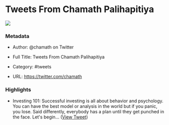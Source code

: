 # Tweets From Chamath Palihapitiya

![](https://pbs.twimg.com/profile_images/1257066367892639744/Yh-QS3we.jpg)

### Metadata

- Author: @chamath on Twitter
- Full Title: Tweets From Chamath Palihapitiya
- Category: #tweets


- URL: https://twitter.com/chamath

### Highlights

- Investing 101: Successful investing is all about behavior and psychology. 
  You can have the best model or analysis in the world but if you panic, you lose. 
  Said differently, everybody has a plan until they get punched in the face.
  Let's begin... ([View Tweet](https://twitter.com/search?q=Investing%20101%3A%20Successful%20investing%20is%20all%20about%20behavior%20and%20psychology.%20%20%20%20You%20can%20have%20the%20best%20model%20or%20analysis%20in%20the%20world%20but%20if%20you%20panic%2C%20you%20lose.%20%20%20%20Said%20differently%2C%20everybody%20has%20a%20plan%20until%20they%20get%20punched%20in%20the%20face.%20%20Let%20%28from%3A%40chamath%29))
